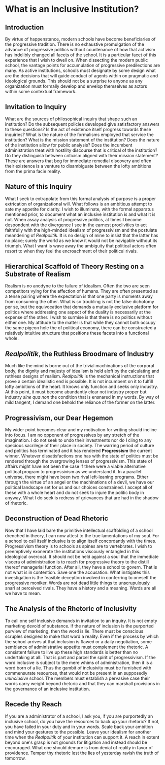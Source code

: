 # What is an Inclusive Institution?

## Introduction

By virtue of happenstance, modern schools have become beneficiaries of the
progressive tradition. There is no exhaustive promulgation of the advance of
progressive politics without countenance of how that activism has indelibly
changed all facets of the school. It is a particular facet of this experience
that I wish to dwell on. When dissecting the modern public school, the vantage
points for accumulation of progressive predilections are many. As active
institutions, schools must designate by some design what are the decisions that
will guide conduct of agents within on pragmatic and ideological grounds. This
should not be a surprise to anyone as any organization must formally develop and
envelop themselves as actors within some contextual framework.

## Invitation to Inquiry

What are the sources of philosophical inquiry that shape such an institution? Do
the subsequent policies developed give satisfactory answers to these questions?
Is the act of existence itself progress towards these inquiries? What is the
nature of the formalisms employed that service the institution? What is the
mission statement of the institution? Does the nature of the institution allow
for public analysis? Does the incumbent administration treat with hostility
discourse that is critical of the institution? Do they distinguish between
criticism aligned with their mission statement? These are answers that beg for
immediate remedial discovery and often their existence is a venture to
disambiguate between the lofty ambitions from the prima facie reality.

## Nature of this Inquiry

What I seek to extrapolate from this formal analysis of purpose is a proper
extrication of organizational will. What follows is an ambitious attempt to sate
my appetite for clarity. I wish to illuminate, with the formal apparatus
mentioned prior, to document what an inclusive institution is and what it is
not. When assay analysis of progressive politics, at times I become despondent
with the divergence I see in the earnest proclivities to act faithfully with the
high-minded idealism of progressivism and the postulate meandering of
*Realpolitik*. It is no design of mine to insist that the latter has no place;
surely the world as we know it would not be navigable without its triumph. What
I want is wave away the ambiguity that political actors often resort to when
they feel the encroachment of their political rivals.

## Hierarchical Scaffold of Theory Resting on a Substrate of Realism

Realism is no anodyne to the failure of idealism. Often the two are seen
competitors vying for the affection of humans. They are often presented as a
tense pairing where the expectation is that one party is moments away from
consuming the other. What is so troubling is not the false dichotomy per se, but
the equivocation that demands a mutually exclusive platform for politics where
addressing one aspect of the duality is necessarily at the expense of the other.
I wish to surmise is that there is no politics without either one. My attitude
to the matter is that while they cannot both occupy the same pigeon hole the of
political economy, there can be constructed a relatively intuitive structure
that positions these facets into a functional whole.

## *Realpolitik*, the Ruthless Broodmare of Industry

Much like the mind is borne out of the trivial machinations of the corporal
body, the dignity and majesty of idealism is held aloft by the calculating
and ruthless designs of realism. *Realpolitik* is the mechanical instructions
that prove a certain idealistic end is possible. It is not incumbent on it to
fulfill lofty ambitions of the heart. It knows only function and seeks only
industry. At this point, it must become abundantly clear not industry proper but
industry *sine qua non* the condition that is ensnared in my words. By way of
mild tangent, I demand one behold the reliance of the former on the latter.

## Progressivism, our Dear Hegemon

My wider point becomes clear and my motivation for writing should incline into
focus. I am no opponent of progressives by any stretch of the imagination. I do
not seek to undo their investments nor do I cling to any specious sacrilege of
their place in society. The warring period of culture and politics has
terminated and it has rendered **Progressism** the current winner. Whatever
dissatisfactions one has with the state of politics must be rendered through the
overgrowing lenses of progressivism. This state of affairs might have not been
the case if there were a viable alternative political program to progressivism as we
understand it. In a parallel universe, there might have been two rival
left-leaning programs. Either through the virtue of an angel or the machinations
of a devil, we have our political landscape set for us and our choices
constrained. I accept all of these with a whole heart and do not seek to injure
the politic body in anyway. What I do seek is redress of grievances that are
had in the shadow of rhetoric.

## Deconstruction of Dead Rhetoric

Now that I have laid bare the primitive intellectual scaffolding of a school
drenched in theory, I can now attest to the true lamentations of my soul. For a
school to call itself inclusive is to align itself concordantly with the times.
Progressivism theory is to schools as spines are to vertebrates. I wish to
preemptively exonerate the institutions viscously entangled in this ideological
overcoat. It should not be held against a soul that the immediate viscera of
administration is to reach for progressive theory to the distill thereof
managerial function. After all, they have a school to govern. That is not what
is in contention. Save one the accusation. What instigates this investigation is
the feasible deception involved in conferring to oneself the progressive moniker.
Words are not dead little things to unscrupulously snarl at perceived
rivals. They have a history and a meaning. Words are all we have to mean.

## The Analysis of the Rhetoric of Inclusivity

To call one self inclusive demands in invitation to an inquiry. It is not empty
marketing devoid of substance. If the nature of inclusion is the purported
purview of marketing, then the word is lie. There must be conscious scruples
designed to make that word a reality. Even if the process by which the school
arrives at that inclusion is flawed or a daily negotiation, some semblance of
administrative appetite must complement the rhetoric. A consistent failure to
live up these high standards is better than no undertaking at all. That is part
and parcel the spirit of progressivism. If the word inclusive is subject to the
mere whims of administration, then it is a word born of a lie. Thus the gambit
of inclusivity must be furnished with commensurate resources, that would not be
present in an supposedly *uninclusive* school. The members must establish a
pervasive case their words carry weight beyond rhetoric and that they can
marshall provisions in the governance of an inclusive institution.

## Recede thy Reach

If you are a administrator of a school, I ask you, if you are purportedly an
inclusive school, do you have the resources to back up your rhetoric? If not,
you have failed in your duty and in your words. Scale back your ambition and
mind your gestures to the possible. Leave your idealism for another time when
the *Realpolitik* of your institution can support it. A reach in extent beyond
one's grasp is not grounds for litigation and instead should be encouraged. What
one should demure is from denial of reality in favor of providence. Temper thy
rhetoric lest the lies of yesterday ravish the truth of tomorrow.
